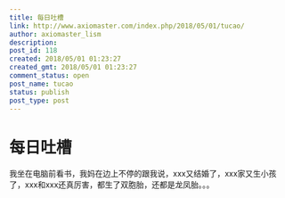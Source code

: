 ```yaml
---
title: 每日吐槽
link: http://www.axiomaster.com/index.php/2018/05/01/tucao/
author: axiomaster_lism
description: 
post_id: 118
created: 2018/05/01 01:23:27
created_gmt: 2018/05/01 01:23:27
comment_status: open
post_name: tucao
status: publish
post_type: post
---
```


# 每日吐槽

我坐在电脑前看书，我妈在边上不停的跟我说，xxx又结婚了，xxx家又生小孩了，xxx和xxx还真厉害，都生了双胞胎，还都是龙凤胎。。。